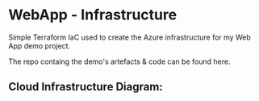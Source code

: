 # WebApp - Infrastructure

Simple Terraform IaC used to create the Azure infrastructure for my Web App demo project.

The repo containg the demo's artefacts & code can be found here.

## Cloud Infrastructure Diagram: